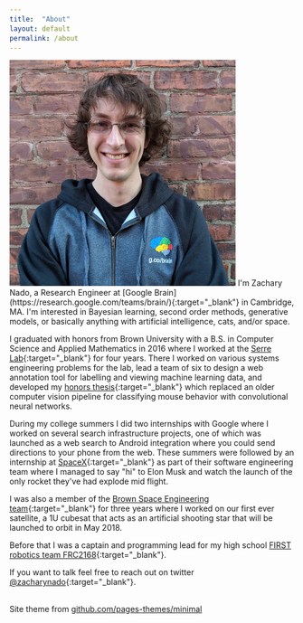 ```yaml
---
title:  "About"
layout: default
permalink: /about
---
```


<img id="about-headshot" src="/assets/images/znado_head_shot_400px.jpg">
I'm Zachary Nado, a Research Engineer at [Google Brain](https://research.google.com/teams/brain/){:target="_blank"} in Cambridge, MA.  I'm interested in Bayesian learning, second order methods, generative models, or basically anything with artificial intelligence, cats, and/or space.

I graduated with honors from Brown University with a B.S. in Computer Science and Applied Mathematics in 2016 where I worked at the [Serre Lab](http://serre-lab.clps.brown.edu){:target="_blank"} for four years.  There I worked on various systems engineering problems for the lab, lead a team of six to design a web annotation tool for labelling and viewing machine learning data, and developed my [honors thesis](https://cs.brown.edu/research/pubs/theses/ugrad/2016/nado.zachary.pdf){:target="_blank"} which replaced an older computer vision pipeline for classifying mouse behavior with convolutional neural networks.

During my college summers I did two internships with Google where I worked on several search infrastructure projects, one of which was launched as a web search to Android integration where you could send directions to your phone from the web.  These summers were followed by an internship at [SpaceX](http://www.spacex.com){:target="_blank"} as part of their software engineering team where I managed to say "hi" to Elon Musk and watch the launch of the only rocket they've had explode mid flight.

I was also a member of the [Brown Space Engineering team](http://brownspace.org){:target="_blank"} for three years where I worked on our first ever satellite, a 1U cubesat that acts as an artificial shooting star that will be launched to orbit in May 2018.

Before that I was a captain and programming lead for my high school [FIRST robotics team FRC2168](https://team2168.org){:target="_blank"}.

If you want to talk feel free to reach out on twitter [@zacharynado](https://twitter.com/zacharynado){:target="_blank"}.

<br/>
Site theme from <a href="https://github.com/pages-themes/minimal" target="_blank">github.com/pages-themes/minimal</a>

